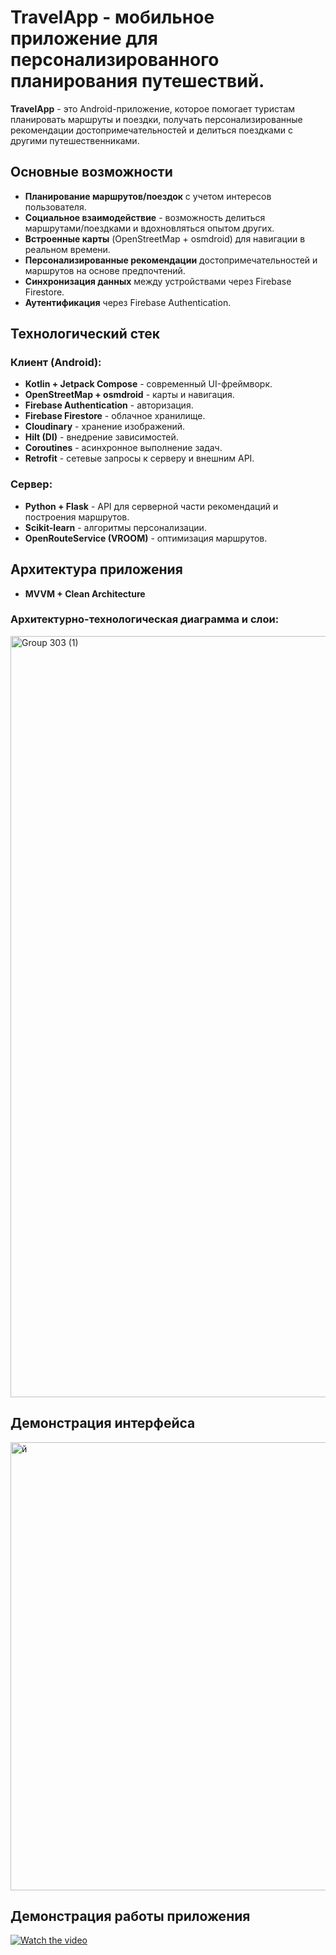 # TravelApp - мобильное приложение для персонализированного планирования путешествий.

**TravelApp** - это Android-приложение, которое помогает туристам планировать маршруты и поездки, получать персонализированные рекомендации достопримечательностей и делиться поездками с другими путешественниками.  

## Основные возможности
- **Планирование маршрутов/поездок** с учетом интересов пользователя.
- **Социальное взаимодействие** - возможность делиться маршрутами/поездками и вдохновляться опытом других.
- **Встроенные карты** (OpenStreetMap + osmdroid) для навигации в реальном времени.
- **Персонализированные рекомендации** достопримечательностей и маршрутов на основе предпочтений.
- **Синхронизация данных** между устройствами через Firebase Firestore.
- **Аутентификация** через Firebase Authentication.

## Технологический стек

### Клиент (Android):
- **Kotlin + Jetpack Compose** - современный UI-фреймворк.
- **OpenStreetMap + osmdroid** - карты и навигация.
- **Firebase Authentication** - авторизация.
- **Firebase Firestore** - облачное хранилище.
- **Cloudinary** - хранение изображений.
- **Hilt (DI)** - внедрение зависимостей.
- **Coroutines** - асинхронное выполнение задач.
- **Retrofit** - сетевые запросы к серверу и внешним API.

### Сервер:
- **Python + Flask** - API для серверной части рекомендаций и построения маршрутов.
- **Scikit-learn** - алгоритмы персонализации.
- **OpenRouteService (VROOM)** - оптимизация маршрутов.

## Архитектура приложения
- **MVVM + Clean Architecture**

### Архитектурно-технологическая диаграмма и слои:

<img width="2478" height="1218" alt="Group 303 (1)" src="https://github.com/user-attachments/assets/8862bcd3-cddf-42ab-9684-33a2be8aaee4" />

## Демонстрация интерфейса

<img width="1584" height="717" alt="й" src="https://github.com/user-attachments/assets/0af29458-22c2-46be-9dee-54b4b158a560" />

## Демонстрация работы приложения

[![Watch the video](https://img.youtube.com/vi/6t34uaWYdJI/0.jpg)](https://www.youtube.com/shorts/6t34uaWYdJI)
